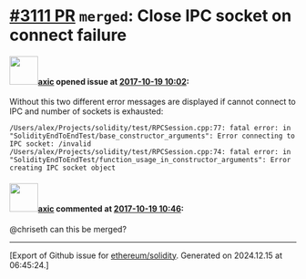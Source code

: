 # [\#3111 PR](https://github.com/ethereum/solidity/pull/3111) `merged`: Close IPC socket on connect failure

#### <img src="https://avatars.githubusercontent.com/u/20340?v=4" width="50">[axic](https://github.com/axic) opened issue at [2017-10-19 10:02](https://github.com/ethereum/solidity/pull/3111):

Without this two different error messages are displayed if cannot connect to IPC and number of sockets is exhausted:
```
/Users/alex/Projects/solidity/test/RPCSession.cpp:77: fatal error: in "SolidityEndToEndTest/base_constructor_arguments": Error connecting to IPC socket: /invalid
/Users/alex/Projects/solidity/test/RPCSession.cpp:74: fatal error: in "SolidityEndToEndTest/function_usage_in_constructor_arguments": Error creating IPC socket object
```

#### <img src="https://avatars.githubusercontent.com/u/20340?v=4" width="50">[axic](https://github.com/axic) commented at [2017-10-19 10:46](https://github.com/ethereum/solidity/pull/3111#issuecomment-337871141):

@chriseth can this be merged?


-------------------------------------------------------------------------------



[Export of Github issue for [ethereum/solidity](https://github.com/ethereum/solidity). Generated on 2024.12.15 at 06:45:24.]
